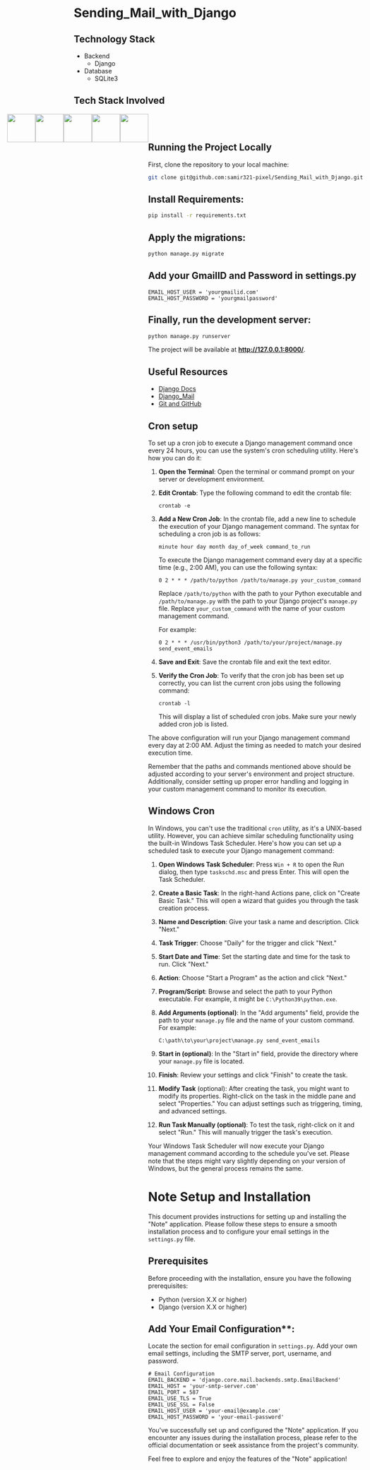 # Sending_Mail_with_Django

## Technology Stack

* Backend
  * Django
* Database
  * SQLite3

## Tech Stack Involved

<div style="display: flex;justify-content: center;">

<img height="64px" width="auto" src="https://image.flaticon.com/icons/svg/919/919852.svg">
<img height="64px" width="auto" src="https://www.w3schools.com/whatis/img_css.jpg">
<img height="64px" width="auto" src="https://www.drupal.org/files/project-images/bootstrap-stack.png">
<img height="64px" width="auto" src="https://upload.wikimedia.org/wikipedia/commons/thumb/6/61/HTML5_logo_and_wordmark.svg/1200px-HTML5_logo_and_wordmark.svg.png">
<img height="64px" width="auto" src="https://twilio-cms-prod.s3.amazonaws.com/images/django-dark.width-808.png">

<div/>

<br/>
<br/>


## Running the Project Locally

First, clone the repository to your local machine:

```bash
git clone git@github.com:samir321-pixel/Sending_Mail_with_Django.git
```

## Install Requirements:

```bash
pip install -r requirements.txt
```

## Apply the migrations:

```bash
python manage.py migrate
```
## Add your GmailID and Password in settings.py
```
EMAIL_HOST_USER = 'yourgmailid.com'
EMAIL_HOST_PASSWORD = 'yourgmailpassword'
```

## Finally, run the development server:

```bash
python manage.py runserver
```

The project will be available at **http://127.0.0.1:8000/**.


## Useful Resources

- [Django Docs](https://docs.djangoproject.com/en/3.0/)
- [Django_Mail](https://docs.djangoproject.com/en/3.1/topics/email/)
- [Git and GitHub](https://www.digitalocean.com/community/tutorials/how-to-use-git-a-reference-guide)



## Cron setup
To set up a cron job to execute a Django management command once every 24 hours, you can use the system's cron scheduling utility. Here's how you can do it:

1. **Open the Terminal**:
   Open the terminal or command prompt on your server or development environment.

2. **Edit Crontab**:
   Type the following command to edit the crontab file:

   ```
   crontab -e
   ```

3. **Add a New Cron Job**:
   In the crontab file, add a new line to schedule the execution of your Django management command. The syntax for scheduling a cron job is as follows:

   ```
   minute hour day month day_of_week command_to_run
   ```

   To execute the Django management command every day at a specific time (e.g., 2:00 AM), you can use the following syntax:

   ```
   0 2 * * * /path/to/python /path/to/manage.py your_custom_command
   ```

   Replace `/path/to/python` with the path to your Python executable and `/path/to/manage.py` with the path to your Django project's `manage.py` file. Replace `your_custom_command` with the name of your custom management command.

   For example:

   ```
   0 2 * * * /usr/bin/python3 /path/to/your/project/manage.py send_event_emails
   ```

4. **Save and Exit**:
   Save the crontab file and exit the text editor.

5. **Verify the Cron Job**:
   To verify that the cron job has been set up correctly, you can list the current cron jobs using the following command:

   ```
   crontab -l
   ```

   This will display a list of scheduled cron jobs. Make sure your newly added cron job is listed.

The above configuration will run your Django management command every day at 2:00 AM. Adjust the timing as needed to match your desired execution time.

Remember that the paths and commands mentioned above should be adjusted according to your server's environment and project structure. Additionally, consider setting up proper error handling and logging in your custom management command to monitor its execution.



## Windows Cron
In Windows, you can't use the traditional `cron` utility, as it's a UNIX-based utility. However, you can achieve similar scheduling functionality using the built-in Windows Task Scheduler. Here's how you can set up a scheduled task to execute your Django management command:

1. **Open Windows Task Scheduler**:
   Press `Win + R` to open the Run dialog, then type `taskschd.msc` and press Enter. This will open the Task Scheduler.

2. **Create a Basic Task**:
   In the right-hand Actions pane, click on "Create Basic Task." This will open a wizard that guides you through the task creation process.

3. **Name and Description**:
   Give your task a name and description. Click "Next."

4. **Task Trigger**:
   Choose "Daily" for the trigger and click "Next."

5. **Start Date and Time**:
   Set the starting date and time for the task to run. Click "Next."

6. **Action**:
   Choose "Start a Program" as the action and click "Next."

7. **Program/Script**:
   Browse and select the path to your Python executable. For example, it might be `C:\Python39\python.exe`.

8. **Add Arguments (optional)**:
   In the "Add arguments" field, provide the path to your `manage.py` file and the name of your custom command. For example:

   ```
   C:\path\to\your\project\manage.py send_event_emails
   ```

9. **Start in (optional)**:
   In the "Start in" field, provide the directory where your `manage.py` file is located.

10. **Finish**:
    Review your settings and click "Finish" to create the task.

11. **Modify Task** (optional):
    After creating the task, you might want to modify its properties. Right-click on the task in the middle pane and select "Properties." You can adjust settings such as triggering, timing, and advanced settings.

12. **Run Task Manually (optional)**:
    To test the task, right-click on it and select "Run." This will manually trigger the task's execution.

Your Windows Task Scheduler will now execute your Django management command according to the schedule you've set. Please note that the steps might vary slightly depending on your version of Windows, but the general process remains the same.


# Note Setup and Installation

This document provides instructions for setting up and installing the "Note" application. Please follow these steps to ensure a smooth installation process and to configure your email settings in the `settings.py` file.

## Prerequisites

Before proceeding with the installation, ensure you have the following prerequisites:

- Python (version X.X or higher)
- Django (version X.X or higher)

## Add Your Email Configuration**:
   Locate the section for email configuration in `settings.py`. Add your own email settings, including the SMTP server, port, username, and password.

   ```
   # Email Configuration
   EMAIL_BACKEND = 'django.core.mail.backends.smtp.EmailBackend'
   EMAIL_HOST = 'your-smtp-server.com'
   EMAIL_PORT = 587
   EMAIL_USE_TLS = True
   EMAIL_USE_SSL = False
   EMAIL_HOST_USER = 'your-email@example.com'
   EMAIL_HOST_PASSWORD = 'your-email-password'
   ```


You've successfully set up and configured the "Note" application. If you encounter any issues during the installation process, please refer to the official documentation or seek assistance from the project's community.

Feel free to explore and enjoy the features of the "Note" application!